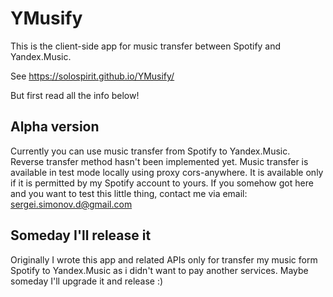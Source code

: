 # YMusify
This is the client-side app for music transfer between Spotify and Yandex.Music.

See https://solospirit.github.io/YMusify/

But first read all the info below!

## Alpha version
Currently you can use music transfer from Spotify to Yandex.Music. Reverse transfer method hasn't been implemented yet.
Music transfer is available in test mode locally using proxy cors-anywhere. It is available only if it is permitted by my Spotify account to yours.
If you somehow got here and you want to test this little thing, contact me via email: sergei.simonov.d@gmail.com

## Someday I'll release it
Originally I wrote this app and related APIs only for transfer my music form Spotify to Yandex.Music as i didn't want to pay another services. Maybe someday I'll upgrade it and release :) 
